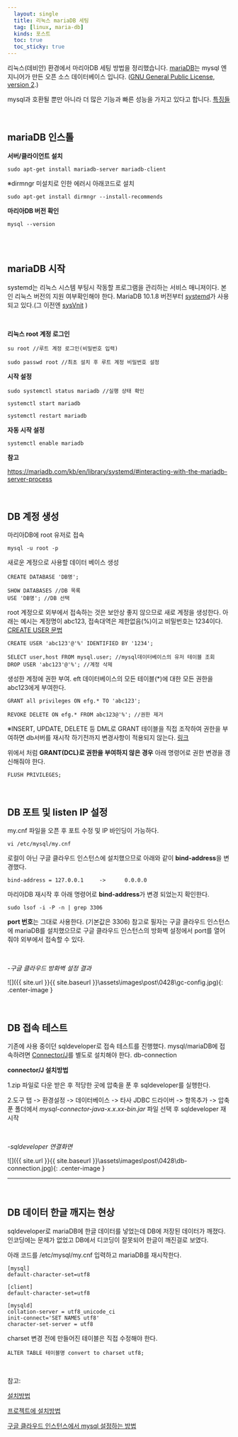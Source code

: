 ```yaml
---
  layout: single
  title: 리눅스 mariaDB 세팅
  tag: [linux, maria-db]
  kinds: 포스트
  toc: true
  toc_sticky: true
---
```


리눅스(데비안) 환경에서 마리아DB 세팅 방법을 정리했습니다. [mariaDB](https://mariadb.com/kb/ko/mariadb-korean-mariadb/)는 mysql 엔지니어가 만든 오픈 소스 데이터베이스 입니다. ([GNU General Public License, version 2](https://www.olis.or.kr/license/Detailselect.do?lId=1004&mapCode=010004).)

mysql과 호환될 뿐만 아니라 더 많은 기능과 빠른 성능을 가지고 있다고 합니다. [특징들](https://mariadb.com/kb/en/library/mariadb-vs-mysql-features/)



<br>

## mariaDB 인스톨

**서버/클라이언트 설치**

```
sudo apt-get install mariadb-server mariadb-client
```

※dirmngr 미설치로 인한 에러시 아래코드로 설치

```
sudo apt-get install dirmngr --install-recommends
```

**마리아DB 버전 확인**

```
mysql --version
```

<br>

<br>

## mariaDB 시작

systemd는 리눅스 시스템 부팅시 작동할 프로그램을 관리하는 서비스 매니져이다. 본인 리눅스 버전의 지원 여부확인해야 한다. MariaDB 10.1.8 버전부터 [systemd]()가 사용되고 있다.(그 이전엔 [sysVnit](https://mariadb.com/kb/en/library/sysvinit/) )

<br>

**리눅스 root 계정 로그인**

```
su root //루트 계정 로그인(비밀번호 입력)

sudo passwd root //최초 설치 후 루트 계정 비밀번호 설정
```

**시작 설정**

```
sudo systemctl status mariadb //실행 상태 확인

systemctl start mariadb

systemctl restart mariadb
```

**자동 시작 설정**

```
systemctl enable mariadb
```

**참고**

https://mariadb.com/kb/en/library/systemd/#interacting-with-the-mariadb-server-process

<br>

## DB 계정 생성

마리아DB에 root 유저로 접속

```
mysql -u root -p
```

새로운 계정으로 사용할 데이터 베이스 생성

```
CREATE DATABASE 'DB명';

SHOW DATABASES //DB 목록
USE 'DB명'; //DB 선택
```

root 계정으로 외부에서 접속하는 것은 보안상 좋지 않으므로 새로 계정을 생성한다. 아래는 예시는 계정명이 abc123, 접속대역은 제한없음(%)이고 비밀번호는 1234이다. [CREATE USER 문법](https://mariadb.com/kb/en/library/create-user/)

```
CREATE USER 'abc123'@'%' IDENTIFIED BY '1234';

SELECT user,host FROM mysql.user; //mysql데이터베이스의 유저 테이블 조회
DROP USER 'abc123'@'%'; //계정 삭제
```

생성한 계정에 권한 부여.  eft 데이터베이스의 모든 테이블(*)에 대한 모든 권한을 abc123에게 부여한다.

```
GRANT all privileges ON efg.* TO 'abc123';

REVOKE DELETE ON efg.* FROM abc123@'%'; //권한 제거
```

※INSERT, UPDATE, DELETE 등 DML로 GRANT 테이블을 직접 조작하여 권한을 부여하면 db서버를 재시작 하기전까지 변경사항이 적용되지 않는다. [링크](https://dev.mysql.com/doc/refman/5.7/en/privilege-changes.html) 

위에서 처럼 **GRANT(DCL)로 권한을 부여하지 않은 경우** 아래 명령어로 권한 변경을 갱신해줘야 한다.

```
FLUSH PRIVILEGES;
```



<br>

## DB 포트 및 listen IP 설정

my.cnf 파일을 오픈 후 포트 수정 및 IP 바인딩이 가능하다.

```
vi /etc/mysql/my.cnf
```

로컬이 아닌 구글 클라우드 인스턴스에 설치했으므로 아래와 같이 **bind-address**을 변경했다.

```
bind-address = 127.0.0.1     ->      0.0.0.0
```

마리아DB 재시작 후 아래 명령어로 **bind-address**가 변경 되었는지 확인한다.

```
sudo lsof -i -P -n | grep 3306
```

**port 번호**는 그대로 사용한다. (기본값은 3306) 참고로 필자는 구글 클라우드 인스턴스에 mariaDB를 설치했으므로 구글 클라우드 인스턴스의 방화벽 설정에서 port를 열어줘야 외부에서 접속할 수 있다.



<br>

*-구글 클라우드 방화벽 설정 결과*

![]({{ site.url }}{{ site.baseurl }}\assets\images\post\0428\gc-config.jpg){: .center-image }

<br>

## DB 접속 테스트

기존에 사용 중이던 sqldeveloper로 접속 테스트를 진행했다.  mysql/mariaDB에 접속하려면 [Connector/J](Connector/J)를 별도로 설치해야 한다. db-connection

**connector/J 설치방법**

 1.zip 파일로 다운 받은 후 적당한 곳에 압축을 푼 후 sqldeveloper를 실행한다.

 2.도구 탭 -> 환경설정 -> 데이터베이스 -> 타사 JDBC 드라이버 -> 항목추가 -> 압축 푼 폴더에서 *mysql-connector-java-x.x.xx-bin.jar* 파일 선택 후 sqldeveloper 재시작

<br>

*-sqldeveloper 연결화면*

![]({{ site.url }}{{ site.baseurl }}\assets\images\post\0428\db-connection.jpg){: .center-image }

------

<br>

## DB 데이터 한글  깨지는 현상

sqldeveloper로 mariaDB에 한글 데이터를 넣었는데 DB에 저장된 데이터가 깨졌다. 인코딩에는 문제가 없었고 DB에서 디코딩이 잘못되어 한글이 깨진걸로 보였다.

아래 코드를 /etc/mysql/my.cnf 입력하고 mariaDB를 재시작한다.

```
[mysql]
default-character-set=utf8

[client]
default-character-set=utf8

[mysqld]
collation-server = utf8_unicode_ci
init-connect='SET NAMES utf8'
character-set-server = utf8
```

charset 변경 전에 만들어진 테이블은 직접 수정해야 한다.

```
ALTER TABLE 테이블명 convert to charset utf8;
```

<br>

참고:

[설치방법](https://alvinbunk.wordpress.com/2017/06/29/using-oracle-sql-developer-to-connect-to-mysqlmariadb-databases/)

[프로젝트에 설치방법](https://m.blog.naver.com/CommentList.nhn?blogId=50after&logNo=220912861796)

[구글 클라우드 인스턴스에서 mysql 설정하는 방법](https://cloud.google.com/solutions/setup-mysql?hl=ko)